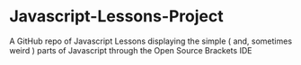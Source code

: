 # Javascript-Lessons-Project

A GitHub repo of Javascript Lessons displaying the simple ( and, sometimes weird ) parts of Javascript through the Open Source Brackets IDE
